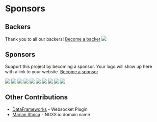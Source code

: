 # Sponsors

## Backers

Thank you to all our backers! [Become a backer](https://opencollective.com/ngxs#backer)
<a href="https://opencollective.com/ngxs#backers" target="_blank"><img src="https://opencollective.com/ngxs/backers.svg?width=890"></a>

## Sponsors

Support this project by becoming a sponsor. Your logo will show up here with a link to your website. [Become a sponsor](https://opencollective.com/ngxs#sponsor)

<a href="https://opencollective.com/ngxs/sponsor/0/website" target="_blank"><img src="https://opencollective.com/ngxs/sponsor/0/avatar.svg"></a>
<a href="https://opencollective.com/ngxs/sponsor/1/website" target="_blank"><img src="https://opencollective.com/ngxs/sponsor/1/avatar.svg"></a>
<a href="https://opencollective.com/ngxs/sponsor/2/website" target="_blank"><img src="https://opencollective.com/ngxs/sponsor/2/avatar.svg"></a>
<a href="https://opencollective.com/ngxs/sponsor/3/website" target="_blank"><img src="https://opencollective.com/ngxs/sponsor/3/avatar.svg"></a>
<a href="https://opencollective.com/ngxs/sponsor/4/website" target="_blank"><img src="https://opencollective.com/ngxs/sponsor/4/avatar.svg"></a>
<a href="https://opencollective.com/ngxs/sponsor/5/website" target="_blank"><img src="https://opencollective.com/ngxs/sponsor/5/avatar.svg"></a>
<a href="https://opencollective.com/ngxs/sponsor/6/website" target="_blank"><img src="https://opencollective.com/ngxs/sponsor/6/avatar.svg"></a>
<a href="https://opencollective.com/ngxs/sponsor/7/website" target="_blank"><img src="https://opencollective.com/ngxs/sponsor/7/avatar.svg"></a>
<a href="https://opencollective.com/ngxs/sponsor/8/website" target="_blank"><img src="https://opencollective.com/ngxs/sponsor/8/avatar.svg"></a>
<a href="https://opencollective.com/ngxs/sponsor/9/website" target="_blank"><img src="https://opencollective.com/ngxs/sponsor/9/avatar.svg"></a>

## Other Contributions

- [DataFrameworks](https://dataframeworks.com/) - Websocket Plugin
- [Marian Stoica](https://twitter.com/MarianStoica19) - NGXS.io domain name
